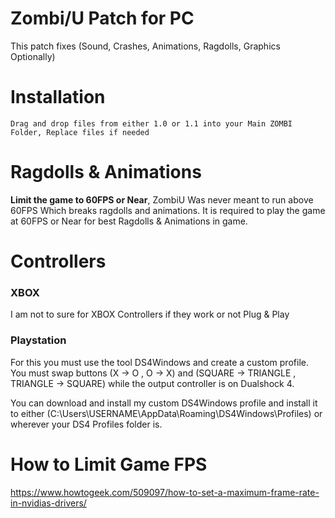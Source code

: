 # Zombi/U Patch for PC
This patch fixes (Sound, Crashes, Animations, Ragdolls, Graphics Optionally)

# Installation
` Drag and drop files from either 1.0 or 1.1 into your Main ZOMBI Folder, Replace files if needed `

# Ragdolls & Animations
**Limit the game to 60FPS or Near**, ZombiU Was never meant to run above 60FPS Which breaks ragdolls and animations. It is required to play the game at 60FPS or Near for best Ragdolls & Animations in game.

# Controllers
### XBOX
I am not to sure for XBOX Controllers if they work or not Plug & Play
### Playstation
For this you must use the tool DS4Windows and create a custom profile. You must swap buttons (X -> O , O -> X) and (SQUARE -> TRIANGLE , TRIANGLE -> SQUARE) while the output controller is on Dualshock 4.

You can download and install my custom DS4Windows profile and install it to either (C:\Users\USERNAME\AppData\Roaming\DS4Windows\Profiles) or wherever your DS4 Profiles folder is.

# How to Limit Game FPS
https://www.howtogeek.com/509097/how-to-set-a-maximum-frame-rate-in-nvidias-drivers/
